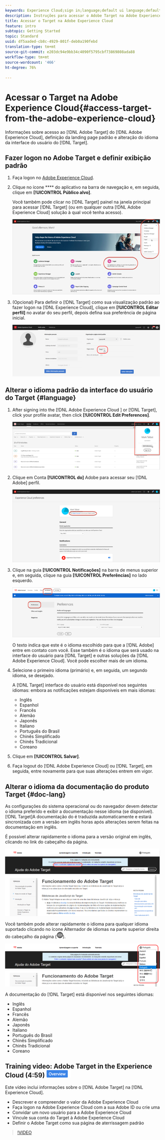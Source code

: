 ```yaml
---
keywords: Experience Cloud;sign in;language;default ui language;default language
description: Instruções para acessar o Adobe Target na Adobe Experience Cloud.
title: Acessar o Target na Adobe Experience Cloud
feature: intro
subtopic: Getting Started
topic: Standard
uuid: df5aaded-cb8c-4929-801f-deb0a190febd
translation-type: tm+mt
source-git-commit: e203dc94e9bb34c4090f5795cbf73869808ada88
workflow-type: tm+mt
source-wordcount: '466'
ht-degree: 76%

---
```



# Acessar o Target na Adobe Experience Cloud{#access-target-from-the-adobe-experience-cloud}

Informações sobre acesso ao [!DNL Adobe Target] do [!DNL Adobe Experience Cloud], definição da landing page padrão e alteração do idioma da interface do usuário do [!DNL Target].

## Fazer logon no Adobe Target e definir exibição padrão

1. Faça logon no [Adobe Experience Cloud](https://experience.adobe.com/).

1. Clique no ícone **** do aplicativo na barra de navegação e, em seguida, clique em **[!UICONTROL Público alvo]**.

   Você também pode clicar no [!DNL Target] painel na janela principal para acessar [!DNL Target] (ou em qualquer outra [!DNL Adobe Experience Cloud] solução à qual você tenha acesso).

   ![Ícone do aplicativo](/help/c-intro/assets/appmenu-new.png)

1. (Opcional) Para definir o [!DNL Target] como sua visualização padrão ao fazer logon na [!DNL Experience Cloud], clique em **[!UICONTROL Editar perfil]** no avatar do seu perfil, depois defina sua preferência de página inicial.

   ![Página de aterrissagem](/help/c-intro/assets/pagepref-new.png)

## Alterar o idioma padrão da interface do usuário do Target {#language}

1. After signing into the [!DNL Adobe Experience Cloud ] or [!DNL Target], click your profile avatar, then click **[!UICONTROL Edit Preferences]**.

   ![Editar perfil](/help/c-intro/assets/change-language.png)

1. Clique em Conta **[!UICONTROL do]** Adobe para acessar seu [!DNL Adobe] perfil.

   ![Conta Adobe](/help/c-intro/assets/adobe-account.png)

1. Clique na guia **[!UICONTROL Notificações]** na barra de menus superior e, em seguida, clique na guia **[!UICONTROL Preferências]** no lado esquerdo.

   ![Idiomas de preferência](/help/c-intro/assets/prefered-language.png)

   O texto indica que este é o idioma escolhido para que a [!DNL Adobe] entre em contato com você. Esse também é o idioma que será usado na interface do usuário para [!DNL Target] e outras soluções da [!DNL Adobe Experience Cloud]. Você pode escolher mais de um idioma.

1. Selecione o primeiro idioma (primário) e, em seguida, um segundo idioma, se desejado.

   A [!DNL Target] interface do usuário está disponível nos seguintes idiomas: embora as notificações estejam disponíveis em mais idiomas:

   * Inglês
   * Espanhol
   * Francês
   * Alemão
   * Japonês
   * Italiano
   * Português do Brasil
   * Chinês Simplificado
   * Chinês Tradicional
   * Coreano

1. Clique em **[!UICONTROL Salvar]**.

1. Faça logout do [!DNL Adobe Experience Cloud] ou [!DNL Target], em seguida, entre novamente para que suas alterações entrem em vigor.

## Alterar o idioma da documentação do produto Target {#doc-lang}

As configurações do sistema operacional ou do navegador devem detectar o idioma preferido e exibir a documentação nesse idioma (se disponível). [!DNL Target]A documentação do é traduzida automaticamente e estará sincronizada com a versão em inglês horas após alterações serem feitas na documentação em inglês.

É possível alterar rapidamente o idioma para a versão original em inglês, clicando no link do cabeçalho da página.

![Alterar para o idioma original](/help/c-intro/assets/mt-original.png)

Você também pode alterar rapidamente o idioma para qualquer idioma suportado clicando no ícone Alternador de idiomas na parte superior direita do cabeçalho da página (![alternador de idiomas](/help/c-intro/assets/icon-language-switcher.png)).

![alternador de idiomas](/help/c-intro/assets/language-switcher.png)

A documentação do [!DNL Target] está disponível nos seguintes idiomas:

* Inglês
* Espanhol
* Francês
* Alemão
* Japonês
* Italiano
* Português do Brasil
* Chinês Simplificado
* Chinês Tradicional
* Coreano

## Training video: Adobe Target in the Experience Cloud (4:59) ![Overview badge](/help/assets/overview.png)

Este vídeo inclui informações sobre o [!DNL Adobe Target] na [!DNL Experience Cloud].

* Descrever e compreender o valor da Adobe Experience Cloud
* Faça logon na Adobe Experience Cloud com a sua Adobe ID ou crie uma
* Convidar um novo usuário para a Adobe Experience Cloud
* Vincule sua conta do Target à Adobe Experience Cloud
* Definir o Adobe Target como sua página de aterrissagem padrão

>[!VIDEO](https://www.youtube.com/v=7lwYrYC7vdM)